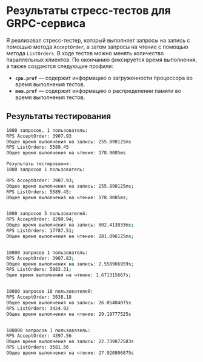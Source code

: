 # Результаты стресс-тестов для GRPC-сервиса

Я реализовал стресс-тестер, который выполняет запросы на запись с помощью метода `AcceptOrder`, а затем запросы на чтение с помощью метода `ListOrders`. В ходе тестов можно менять количество параллельных клиентов. По окончанию фиксируется время выполнения, а также создаются следующие профили:

- **`cpu.prof`** — содержит информацию о загруженности процессора во время выполнения тестов.
- **`mem.prof`** — содержит информацию о распределении памяти во время выполнения тестов.

## Результаты тестирования


```bash
1000 запросов, 1 пользователь:
RPS AcceptOrder: 3907.93
Общее время выполнения на запись: 255.890125ms
RPS ListOrders: 5589.45
Общее время выполнения на чтение: 178.9085ms

Результаты тестирования:
1000 запросов 1 пользователь:

RPS AcceptOrder: 3907.93; 
Общее время выполнения на запись: 255.890125ms;
RPS ListOrders: 5589.45;
Общее время выполнения на чтение: 178.9085ms;


1000 запросов 5 пользователей:
RPS AcceptOrder: 8299.94;
Общее время выполнения на запись: 602.413833ms;
RPS ListOrders: 17787.51;
Общее время выполнения на чтение: 281.096125ms;


10000 запросов 1 пользователь:
RPS AcceptOrder: 3907.83;
Общее время выполнения на запись: 2.558966959s;
RPS ListOrders: 5983.31;
бщее время выполнения на чтение: 1.671315667s;


10000 запросов 10 пользователей:
RPS AcceptOrder: 3838.18
Общее время выполнения на запись: 26.05404075s
RPS ListOrders: 3424.92
Общее время выполнения на чтение: 29.19777525s


100000 запросов 1 пользователь:
RPS AcceptOrder: 4397.56
Общее время выполнения на запись: 22.739872583s
RPS ListOrders: 3581.56
Общее время выполнения на чтение: 27.920806875s
